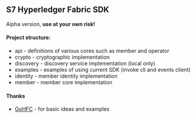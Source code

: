 ## S7 Hyperledger Fabric SDK

Alpha version, **use at your own risk!**

#### Project structure:

- api - definitions of various cores such as member and operator
- crypto - cryptographic implementation
- discovery - discovery service implementation (local only)
- examples - examples of using current SDK (invoke cli and events client)
- identity - member identity implementation
- member - member core implementation

#### Thanks
- [GoHFC](github.com/CognitionFoundry/gohfc) - for basic ideas and examples
